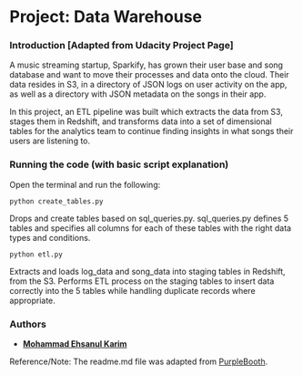 # Project: Data Warehouse


### Introduction [Adapted from Udacity Project Page]
A music streaming startup, Sparkify, has grown their user base and song database and want to move their processes and data onto the cloud. Their data resides in S3, in a directory of JSON logs on user activity on the app, as well as a directory with JSON metadata on the songs in their app.

In this project, an ETL pipeline was built which extracts the data from S3, stages them in Redshift, and transforms data into a set of dimensional tables for the analytics team to continue finding insights in what songs their users are listening to.


### Running the code (with basic script explanation)

Open the terminal and run the following:

```python create_tables.py```

Drops and create tables based on sql_queries.py. sql_queries.py defines 5 tables and specifies all columns for each of these tables with the right data types and conditions.

```python etl.py```

Extracts and loads log_data and song_data into staging tables in Redshift, from the S3. Performs ETL process on the staging tables to insert data correctly into the 5 tables while handling duplicate records where appropriate.

### Authors
* **[Mohammad Ehsanul Karim](https://github.com/mekarim)**


Reference/Note: The readme.md file was adapted from [PurpleBooth](https://gist.github.com/PurpleBooth/109311bb0361f32d87a2).